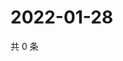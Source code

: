 # 2022-01-28

共 0 条

<!-- BEGIN WEIBO -->
<!-- 最后更新时间 Fri Jan 28 2022 23:00:42 GMT+0800 (China Standard Time) -->

<!-- END WEIBO -->
